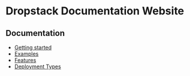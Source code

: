 # Dropstack Documentation Website

## Documentation

* [Getting started](docs/getting-started.md)
* [Examples](docs/examples.md)
* [Features](docs/features.md)
* [Deployment Types](docs/deployment-types.md)